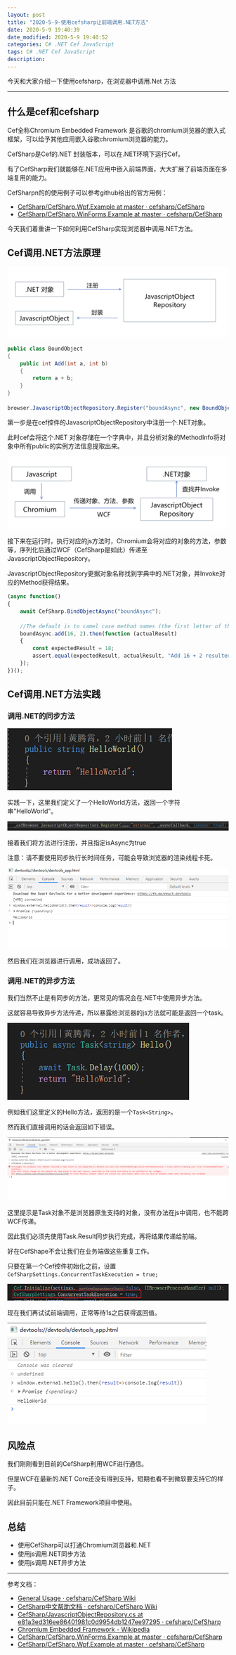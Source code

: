 ```yaml
---
layout: post
title: "2020-5-9-使用cefsharp让前端调用.NET方法"
date: 2020-5-9 19:40:39
date_modified: 2020-5-9 19:40:52
categories: C# .NET Cef JavaScript
tags: C# .NET Cef JavaScript
description:
---
```


今天和大家介绍一下使用cefsharp，在浏览器中调用.Net 方法

-----

## 什么是cef和cefsharp

Cef全称Chromium Embedded Framework 是谷歌的chromium浏览器的嵌入式框架，可以给予其他应用嵌入谷歌chromium浏览器的能力。

CefSharp是Cef的.NET 封装版本，可以在.NET环境下运行Cef。

有了CefSharp我们就能够在.NET应用中嵌入前端界面，大大扩展了前端页面在多端复用的能力。

CefSharpn的的使用例子可以参考github给出的官方用例：

- [CefSharp/CefSharp.Wpf.Example at master · cefsharp/CefSharp](https://github.com/cefsharp/CefSharp/tree/master/CefSharp.Wpf.Example)
- [CefSharp/CefSharp.WinForms.Example at master · cefsharp/CefSharp](https://github.com/cefsharp/CefSharp/tree/master/CefSharp.WinForms.Example)

今天我们着重讲一下如何利用CefSharp实现浏览器中调用.NET方法。

## Cef调用.NET方法原理

![image-20200509164227021](../media/image-20200509164227021.png)

```csharp
public class BoundObject
{
    public int Add(int a, int b)
    {
        return a + b;
    }
}

browser.JavascriptObjectRepository.Register("boundAsync", new BoundObject(), true, options);
```



第一步是在cef控件的JavascriptObjectRepository中注册一个.NET对象。

此时cef会将这个.NET 对象存储在一个字典中，并且分析对象的MethodInfo将对象中所有public的实例方法信息提取出来。

![image-20200509165014304](../media/image-20200509165014304.png)

接下来在运行时，执行对应的js方法时，Chromium会将对应的对象的方法，参数等，序列化后通过WCF（CefSharp是如此）传递至JavascriptObjectRepository。

JavascriptObjectRepository更据对象名称找到字典中的.NET对象，并Invoke对应的Method获得结果。

```javascript
(async function()
{
	await CefSharp.BindObjectAsync("boundAsync");
	
	//The default is to camel case method names (the first letter of the method name is changed to lowercase)
	boundAsync.add(16, 2).then(function (actualResult)
	{
		const expectedResult = 18;
		assert.equal(expectedResult, actualResult, "Add 16 + 2 resulted in " + expectedResult);
	});
})();
```

## Cef调用.NET方法实践

### 调用.NET的同步方法

![image-20200509171012743](../media/image-20200509171012743.png)

实践一下，这里我们定义了一个HelloWorld方法，返回一个字符串"HelloWorld"。

![image-20200509171155473](../media/image-20200509171155473.png)

接着我们将方法进行注册，并且指定isAsync为true

注意：请不要使用同步执行长时间任务，可能会导致浏览器的渲染线程卡死。

![image-20200509141607543](../media/image-20200509141607543.png)

然后我们在浏览器进行调用，成功返回了。

### 调用.NET的异步方法

我们当然不止是有同步的方法，更常见的情况会在.NET中使用异步方法。

这就容易导致异步方法传递，所以暴露给浏览器的js方法就可能是返回一个task。

![image-20200509172336273](../media/image-20200509172336273.png)

例如我们这里定义的Hello方法，返回的是一个`Task<String>`。

然而我们直接调用的话会返回如下错误。

![image-20200509105219014](../media/image-20200509105219014.png)

这里提示是Task对象不是浏览器原生支持的对象，没有办法在js中调用，也不能跨WCF传递。

因此我们必须先使用Task.Result同步执行完成，再将结果传递给前端。

好在CefShape不会让我们在业务端做这些重复工作。

只要在第一个Cef控件初始化之前，设置`CefSharpSettings.ConcurrentTaskExecution = true;`

![image-20200509173251935](../media/image-20200509173251935.png)

现在我们再试试前端调用，正常等待1s之后获得返回值。



![image-20200509141656892](../media/image-20200509141656892.png)

## 风险点

我们刚刚看到目前的CefSharp利用WCF进行通信。

但是WCF在最新的.NET Core还没有得到支持，短期也看不到微软要支持它的样子。

因此目前只能在.NET Framework项目中使用。

## 总结

- 使用CefSharp可以打通Chromium浏览器和.NET
- 使用js调用.NET同步方法
- 使用js调用.NET异步方法

---

参考文档：

-  [General Usage · cefsharp/CefSharp Wiki](https://github.com/cefsharp/CefSharp/wiki/General-Usage#3-how-do-you-expose-a-net-class-to-javascript)
-  [CefSharp中文帮助文档 · cefsharp/CefSharp Wiki](https://github.com/cefsharp/CefSharp/wiki/CefSharp%E4%B8%AD%E6%96%87%E5%B8%AE%E5%8A%A9%E6%96%87%E6%A1%A3#a9_3)
-  [CefSharp/JavascriptObjectRepository.cs at e81a3ed316ee86401981c0d9954db1247ee97295 · cefsharp/CefSharp](https://github.com/cefsharp/CefSharp/blob/e81a3ed316ee86401981c0d9954db1247ee97295/CefSharp/Internals/JavascriptObjectRepository.cs)
-  [Chromium Embedded Framework - Wikipedia](https://en.wikipedia.org/wiki/Chromium_Embedded_Framework)
-  [CefSharp/CefSharp.WinForms.Example at master · cefsharp/CefSharp](https://github.com/cefsharp/CefSharp/tree/master/CefSharp.WinForms.Example)
-  [CefSharp/CefSharp.Wpf.Example at master · cefsharp/CefSharp](https://github.com/cefsharp/CefSharp/tree/master/CefSharp.Wpf.Example)


